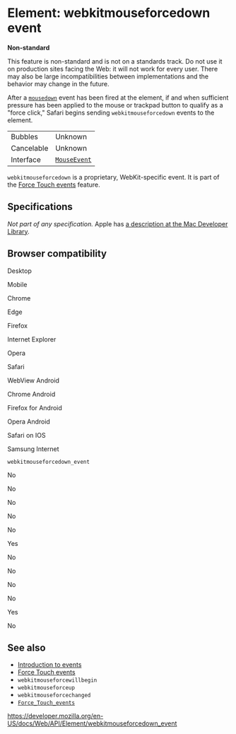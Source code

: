 # Element: webkitmouseforcedown event

**Non-standard**

This feature is non-standard and is not on a standards track. Do not use it on production sites facing the Web: it will not work for every user. There may also be large incompatibilities between implementations and the behavior may change in the future.

After a [`mousedown`](mousedown_event) event has been fired at the element, if and when sufficient pressure has been applied to the mouse or trackpad button to qualify as a "force click," Safari begins sending `webkitmouseforcedown` events to the element.

<table><tbody><tr class="odd"><td>Bubbles</td><td>Unknown</td></tr><tr class="even"><td>Cancelable</td><td>Unknown</td></tr><tr class="odd"><td>Interface</td><td><a href="../mouseevent"><code>MouseEvent</code></a></td></tr></tbody></table>

`webkitmouseforcedown` is a proprietary, WebKit-specific event. It is part of the [Force Touch events](../force_touch_events) feature.

## Specifications

_Not part of any specification._ Apple has [a description at the Mac Developer Library](https://developer.apple.com/library/prerelease/mac/documentation/AppleApplications/Conceptual/SafariJSProgTopics/RespondingtoForceTouchEventsfromJavaScript.html).

## Browser compatibility

Desktop

Mobile

Chrome

Edge

Firefox

Internet Explorer

Opera

Safari

WebView Android

Chrome Android

Firefox for Android

Opera Android

Safari on IOS

Samsung Internet

`webkitmouseforcedown_event`

No

No

No

No

No

Yes

No

No

No

No

Yes

No

## See also

- [Introduction to events](https://developer.mozilla.org/en-US/docs/Learn/JavaScript/Building_blocks/Events)
- [Force Touch events](../force_touch_events)
- `webkitmouseforcewillbegin`
- `webkitmouseforceup`
- `webkitmouseforcechanged`
- [`Force_Touch_events`](../force_touch_events)

<a href="https://developer.mozilla.org/en-US/docs/Web/API/Element/webkitmouseforcedown_event" class="_attribution-link">https://developer.mozilla.org/en-US/docs/Web/API/Element/webkitmouseforcedown_event</a>
